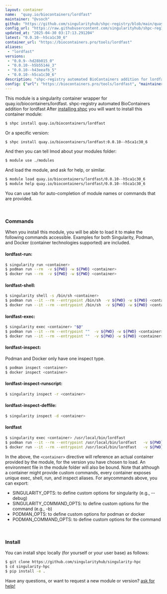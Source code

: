 ```yaml
---
layout: container
name:  "quay.io/biocontainers/lordfast"
maintainer: "@vsoch"
github: "https://github.com/singularityhub/shpc-registry/blob/main/quay.io/biocontainers/lordfast/container.yaml"
config_url: "https://raw.githubusercontent.com/singularityhub/shpc-registry/main/quay.io/biocontainers/lordfast/container.yaml"
updated_at: "2025-04-30 03:17:13.291204"
latest: "0.0.10--h5ca1c30_6"
container_url: "https://biocontainers.pro/tools/lordfast"
aliases:
 - "lordfast"
versions:
 - "0.0.9--hd28b015_0"
 - "0.0.10--h5b5514e_3"
 - "0.0.10--h43eeafb_5"
 - "0.0.10--h5ca1c30_6"
description: "shpc-registry automated BioContainers addition for lordfast"
config: {"url": "https://biocontainers.pro/tools/lordfast", "maintainer": "@vsoch", "description": "shpc-registry automated BioContainers addition for lordfast", "latest": {"0.0.10--h5ca1c30_6": "sha256:3c8fb524bdf55306b59f2c385ea2bb2a2e9f944e84627727bd94bcd7deeaaaae"}, "tags": {"0.0.9--hd28b015_0": "sha256:b8244dd1a9c2d103ad16d570e3f19aea0fab209f56b3ca3b14d64f4c1f3a0443", "0.0.10--h5b5514e_3": "sha256:e1b28b25719bb5592bfa8d5918bb12729f9e8b368d94079c03ec27976bedb4dd", "0.0.10--h43eeafb_5": "sha256:8e0036bfafb534dd6e2229beff286f8a5b1681be3aed42f8a60a86f7018c8cbb", "0.0.10--h5ca1c30_6": "sha256:3c8fb524bdf55306b59f2c385ea2bb2a2e9f944e84627727bd94bcd7deeaaaae"}, "docker": "quay.io/biocontainers/lordfast", "aliases": {"lordfast": "/usr/local/bin/lordfast"}}
---
```


This module is a singularity container wrapper for quay.io/biocontainers/lordfast.
shpc-registry automated BioContainers addition for lordfast
After [installing shpc](#install) you will want to install this container module:


```bash
$ shpc install quay.io/biocontainers/lordfast
```

Or a specific version:

```bash
$ shpc install quay.io/biocontainers/lordfast:0.0.10--h5ca1c30_6
```

And then you can tell lmod about your modules folder:

```bash
$ module use ./modules
```

And load the module, and ask for help, or similar.

```bash
$ module load quay.io/biocontainers/lordfast/0.0.10--h5ca1c30_6
$ module help quay.io/biocontainers/lordfast/0.0.10--h5ca1c30_6
```

You can use tab for auto-completion of module names or commands that are provided.

<br>

### Commands

When you install this module, you will be able to load it to make the following commands accessible.
Examples for both Singularity, Podman, and Docker (container technologies supported) are included.

#### lordfast-run:

```bash
$ singularity run <container>
$ podman run --rm  -v ${PWD} -w ${PWD} <container>
$ docker run --rm  -v ${PWD} -w ${PWD} <container>
```

#### lordfast-shell:

```bash
$ singularity shell -s /bin/sh <container>
$ podman run --it --rm --entrypoint /bin/sh  -v ${PWD} -w ${PWD} <container>
$ docker run --it --rm --entrypoint /bin/sh  -v ${PWD} -w ${PWD} <container>
```

#### lordfast-exec:

```bash
$ singularity exec <container> "$@"
$ podman run --it --rm --entrypoint ""  -v ${PWD} -w ${PWD} <container> "$@"
$ docker run --it --rm --entrypoint ""  -v ${PWD} -w ${PWD} <container> "$@"
```

#### lordfast-inspect:

Podman and Docker only have one inspect type.

```bash
$ podman inspect <container>
$ docker inspect <container>
```

#### lordfast-inspect-runscript:

```bash
$ singularity inspect -r <container>
```

#### lordfast-inspect-deffile:

```bash
$ singularity inspect -d <container>
```


#### lordfast

```bash
$ singularity exec <container> /usr/local/bin/lordfast
$ podman run --it --rm --entrypoint /usr/local/bin/lordfast   -v ${PWD} -w ${PWD} <container> -c " $@"
$ docker run --it --rm --entrypoint /usr/local/bin/lordfast   -v ${PWD} -w ${PWD} <container> -c " $@"
```



In the above, the `<container>` directive will reference an actual container provided
by the module, for the version you have chosen to load. An environment file in the
module folder will also be bound. Note that although a container
might provide custom commands, every container exposes unique exec, shell, run, and
inspect aliases. For anycommands above, you can export:

 - SINGULARITY_OPTS: to define custom options for singularity (e.g., --debug)
 - SINGULARITY_COMMAND_OPTS: to define custom options for the command (e.g., -b)
 - PODMAN_OPTS: to define custom options for podman or docker
 - PODMAN_COMMAND_OPTS: to define custom options for the command

<br>

### Install

You can install shpc locally (for yourself or your user base) as follows:

```bash
$ git clone https://github.com/singularityhub/singularity-hpc
$ cd singularity-hpc
$ pip install -e .
```

Have any questions, or want to request a new module or version? [ask for help!](https://github.com/singularityhub/singularity-hpc/issues)
